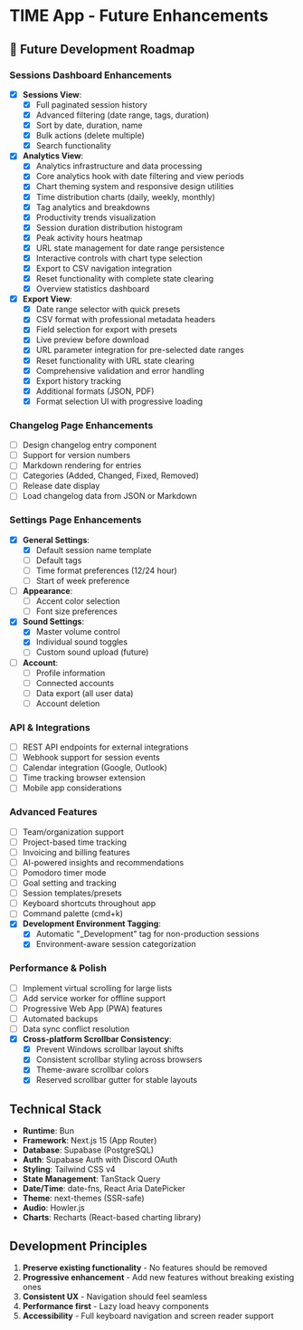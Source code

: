 # TIME App - Future Enhancements

## 🚀 Future Development Roadmap

### Sessions Dashboard Enhancements
- [x] **Sessions View**:
  - [x] Full paginated session history
  - [x] Advanced filtering (date range, tags, duration)
  - [x] Sort by date, duration, name
  - [x] Bulk actions (delete multiple)
  - [x] Search functionality
- [x] **Analytics View**:
  - [x] Analytics infrastructure and data processing
  - [x] Core analytics hook with date filtering and view periods  
  - [x] Chart theming system and responsive design utilities
  - [x] Time distribution charts (daily, weekly, monthly)
  - [x] Tag analytics and breakdowns
  - [x] Productivity trends visualization
  - [x] Session duration distribution histogram
  - [x] Peak activity hours heatmap
  - [x] URL state management for date range persistence
  - [x] Interactive controls with chart type selection
  - [x] Export to CSV navigation integration
  - [x] Reset functionality with complete state clearing
  - [x] Overview statistics dashboard
- [x] **Export View**:
  - [x] Date range selector with quick presets
  - [x] CSV format with professional metadata headers
  - [x] Field selection for export with presets
  - [x] Live preview before download
  - [x] URL parameter integration for pre-selected date ranges
  - [x] Reset functionality with URL state clearing
  - [x] Comprehensive validation and error handling
  - [x] Export history tracking
  - [x] Additional formats (JSON, PDF)
  - [x] Format selection UI with progressive loading

### Changelog Page Enhancements
- [ ] Design changelog entry component
- [ ] Support for version numbers
- [ ] Markdown rendering for entries
- [ ] Categories (Added, Changed, Fixed, Removed)
- [ ] Release date display
- [ ] Load changelog data from JSON or Markdown

### Settings Page Enhancements
- [x] **General Settings**:
  - [x] Default session name template
  - [ ] Default tags
  - [ ] Time format preferences (12/24 hour)
  - [ ] Start of week preference
- [ ] **Appearance**:
  - [ ] Accent color selection
  - [ ] Font size preferences
- [x] **Sound Settings**:
  - [x] Master volume control
  - [x] Individual sound toggles
  - [ ] Custom sound upload (future)
- [ ] **Account**:
  - [ ] Profile information
  - [ ] Connected accounts
  - [ ] Data export (all user data)
  - [ ] Account deletion

### API & Integrations
- [ ] REST API endpoints for external integrations
- [ ] Webhook support for session events
- [ ] Calendar integration (Google, Outlook)
- [ ] Time tracking browser extension
- [ ] Mobile app considerations

### Advanced Features
- [ ] Team/organization support
- [ ] Project-based time tracking
- [ ] Invoicing and billing features
- [ ] AI-powered insights and recommendations
- [ ] Pomodoro timer mode
- [ ] Goal setting and tracking
- [ ] Session templates/presets
- [ ] Keyboard shortcuts throughout app
- [ ] Command palette (cmd+k)
- [x] **Development Environment Tagging**:
  - [x] Automatic "_Development" tag for non-production sessions
  - [x] Environment-aware session categorization

### Performance & Polish
- [ ] Implement virtual scrolling for large lists
- [ ] Add service worker for offline support
- [ ] Progressive Web App (PWA) features
- [ ] Automated backups
- [ ] Data sync conflict resolution
- [x] **Cross-platform Scrollbar Consistency**:
  - [x] Prevent Windows scrollbar layout shifts
  - [x] Consistent scrollbar styling across browsers
  - [x] Theme-aware scrollbar colors
  - [x] Reserved scrollbar gutter for stable layouts

## Technical Stack
- **Runtime**: Bun
- **Framework**: Next.js 15 (App Router)
- **Database**: Supabase (PostgreSQL)
- **Auth**: Supabase Auth with Discord OAuth
- **Styling**: Tailwind CSS v4
- **State Management**: TanStack Query
- **Date/Time**: date-fns, React Aria DatePicker
- **Theme**: next-themes (SSR-safe)
- **Audio**: Howler.js
- **Charts**: Recharts (React-based charting library)

## Development Principles
1. **Preserve existing functionality** - No features should be removed
2. **Progressive enhancement** - Add new features without breaking existing ones
3. **Consistent UX** - Navigation should feel seamless
4. **Performance first** - Lazy load heavy components
5. **Accessibility** - Full keyboard navigation and screen reader support